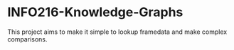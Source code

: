 # INFO216-Knowledge-Graphs

This project aims to make it simple to lookup framedata and make complex comparisons.
